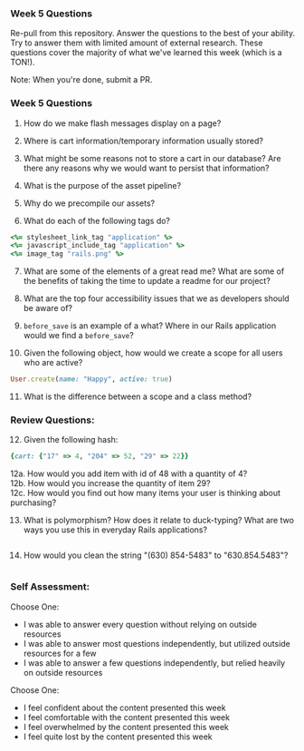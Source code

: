 ### Week 5 Questions

Re-pull from this repository. Answer the questions to the best of your ability. Try to answer them with limited amount of external research. These questions cover the majority of what we've learned this week (which is a TON!).

Note: When you're done, submit a PR.

### Week 5 Questions
1. How do we make flash messages display on a page?

2. Where is cart information/temporary information usually stored?

3. What might be some reasons not to store a cart in our database? Are there any reasons why we would want to persist that information?

4. What is the purpose of the asset pipeline?

5. Why do we precompile our assets?

6. What do each of the following tags do?

```ruby
<%= stylesheet_link_tag "application" %>
<%= javascript_include_tag "application" %>
<%= image_tag "rails.png" %>
```

7. What are some of the elements of a great read me? What are some of the benefits of taking the time to update a readme for our project?

8. What are the top four accessibility issues that we as developers should be aware of?

9. `before_save` is an example of a what? Where in our Rails application would we find a `before_save`?

10. Given the following object, how would we create a scope for all users who are active?

```ruby
User.create(name: "Happy", active: true)
```

11. What is the difference between a scope and a class method?


### Review Questions:  
12. Given the following hash:  

```ruby
{cart: {"17" => 4, "204" => 52, "29" => 22}}
```

12a. How would you add item with id of 48 with a quantity of 4?  
12b. How would you increase the quantity of item 29?  
12c. How would you find out how many items your user is thinking about purchasing?   

13. What is polymorphism? How does it relate to duck-typing? What are two ways you use this in everyday Rails applications?
```
```
14. How would you clean the string "(630) 854-5483" to "630.854.5483"?  
```
```

### Self Assessment:
Choose One:
* I was able to answer every question without relying on outside resources
* I was able to answer most questions independently, but utilized outside resources for a few
* I was able to answer a few questions independently, but relied heavily on outside resources

Choose One:
* I feel confident about the content presented this week
* I feel comfortable with the content presented this week
* I feel overwhelmed by the content presented this week
* I feel quite lost by the content presented this week
